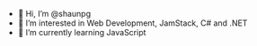 - 👋 Hi, I’m @shaunpg
- 👀 I’m interested in Web Development, JamStack, C# and .NET
- 🌱 I’m currently learning JavaScript

<!---
shaunpg/shaunpg is a ✨ special ✨ repository because its `README.md` (this file) appears on your GitHub profile.
You can click the Preview link to take a look at your changes.
--->
